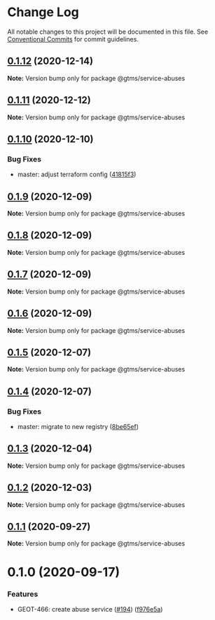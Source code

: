 # Change Log

All notable changes to this project will be documented in this file.
See [Conventional Commits](https://conventionalcommits.org) for commit guidelines.

## [0.1.12](https://github.com/mariusz-kabala/gtms-backend/compare/@gtms/service-abuses@0.1.11...@gtms/service-abuses@0.1.12) (2020-12-14)

**Note:** Version bump only for package @gtms/service-abuses





## [0.1.11](https://github.com/mariusz-kabala/gtms-backend/compare/@gtms/service-abuses@0.1.10...@gtms/service-abuses@0.1.11) (2020-12-12)

**Note:** Version bump only for package @gtms/service-abuses





## [0.1.10](https://github.com/mariusz-kabala/gtms-backend/compare/@gtms/service-abuses@0.1.9...@gtms/service-abuses@0.1.10) (2020-12-10)


### Bug Fixes

* master: adjust terraform config ([41815f3](https://github.com/mariusz-kabala/gtms-backend/commit/41815f3d97726080623a8eafaa3ee43f6a57c91a))





## [0.1.9](https://github.com/mariusz-kabala/gtms-backend/compare/@gtms/service-abuses@0.1.8...@gtms/service-abuses@0.1.9) (2020-12-09)

**Note:** Version bump only for package @gtms/service-abuses





## [0.1.8](https://github.com/mariusz-kabala/gtms-backend/compare/@gtms/service-abuses@0.1.7...@gtms/service-abuses@0.1.8) (2020-12-09)

**Note:** Version bump only for package @gtms/service-abuses





## [0.1.7](https://github.com/mariusz-kabala/gtms-backend/compare/@gtms/service-abuses@0.1.6...@gtms/service-abuses@0.1.7) (2020-12-09)

**Note:** Version bump only for package @gtms/service-abuses





## [0.1.6](https://github.com/mariusz-kabala/gtms-backend/compare/@gtms/service-abuses@0.1.5...@gtms/service-abuses@0.1.6) (2020-12-09)

**Note:** Version bump only for package @gtms/service-abuses





## [0.1.5](https://github.com/mariusz-kabala/gtms-backend/compare/@gtms/service-abuses@0.1.4...@gtms/service-abuses@0.1.5) (2020-12-07)

**Note:** Version bump only for package @gtms/service-abuses





## [0.1.4](https://github.com/mariusz-kabala/gtms-backend/compare/@gtms/service-abuses@0.1.3...@gtms/service-abuses@0.1.4) (2020-12-07)


### Bug Fixes

* master: migrate to new registry ([8be65ef](https://github.com/mariusz-kabala/gtms-backend/commit/8be65efd63c6cc5ee541a46264955f0051ea4b7a))





## [0.1.3](https://github.com/mariusz-kabala/gtms-backend/compare/@gtms/service-abuses@0.1.2...@gtms/service-abuses@0.1.3) (2020-12-04)

**Note:** Version bump only for package @gtms/service-abuses





## [0.1.2](https://github.com/mariusz-kabala/gtms-backend/compare/@gtms/service-abuses@0.1.1...@gtms/service-abuses@0.1.2) (2020-12-03)

**Note:** Version bump only for package @gtms/service-abuses





## [0.1.1](https://github.com/mariusz-kabala/gtms-backend/compare/@gtms/service-abuses@0.1.0...@gtms/service-abuses@0.1.1) (2020-09-27)

**Note:** Version bump only for package @gtms/service-abuses





# 0.1.0 (2020-09-17)


### Features

* GEOT-466: create abuse service ([#194](https://github.com/mariusz-kabala/gtms-backend/issues/194)) ([f976e5a](https://github.com/mariusz-kabala/gtms-backend/commit/f976e5a0b2d95595c671832cddd00f04aa837f3e))
